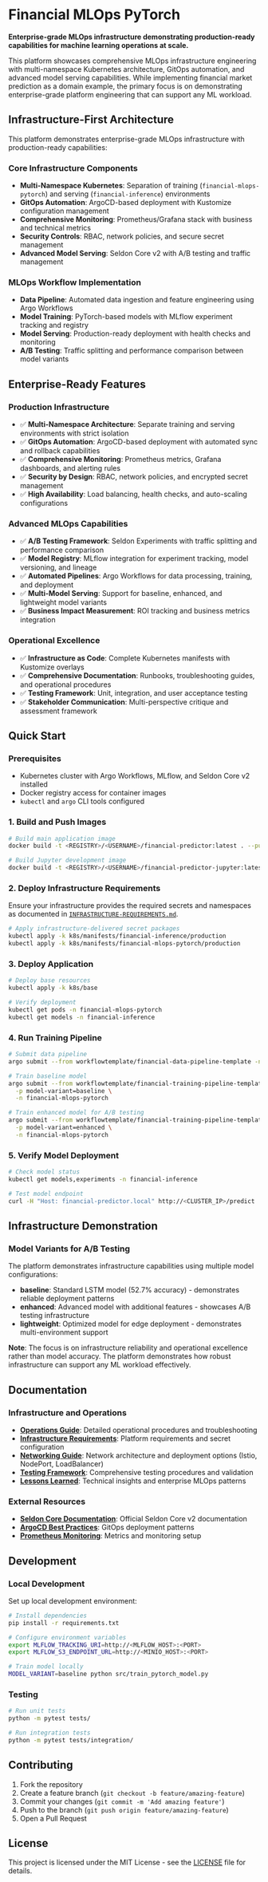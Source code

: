 # Financial MLOps PyTorch

**Enterprise-grade MLOps infrastructure demonstrating production-ready capabilities for machine learning operations at scale.**

This platform showcases comprehensive MLOps infrastructure engineering with multi-namespace Kubernetes architecture, GitOps automation, and advanced model serving capabilities. While implementing financial market prediction as a domain example, the primary focus is on demonstrating enterprise-grade platform engineering that can support any ML workload.

## Infrastructure-First Architecture

This platform demonstrates enterprise-grade MLOps infrastructure with production-ready capabilities:

### **Core Infrastructure Components**
- **Multi-Namespace Kubernetes**: Separation of training (`financial-mlops-pytorch`) and serving (`financial-inference`) environments
- **GitOps Automation**: ArgoCD-based deployment with Kustomize configuration management
- **Comprehensive Monitoring**: Prometheus/Grafana stack with business and technical metrics
- **Security Controls**: RBAC, network policies, and secure secret management
- **Advanced Model Serving**: Seldon Core v2 with A/B testing and traffic management

### **MLOps Workflow Implementation**
- **Data Pipeline**: Automated data ingestion and feature engineering using Argo Workflows
- **Model Training**: PyTorch-based models with MLflow experiment tracking and registry
- **Model Serving**: Production-ready deployment with health checks and monitoring
- **A/B Testing**: Traffic splitting and performance comparison between model variants

## Enterprise-Ready Features

### **Production Infrastructure**
- ✅ **Multi-Namespace Architecture**: Separate training and serving environments with strict isolation
- ✅ **GitOps Automation**: ArgoCD-based deployment with automated sync and rollback capabilities
- ✅ **Comprehensive Monitoring**: Prometheus metrics, Grafana dashboards, and alerting rules
- ✅ **Security by Design**: RBAC, network policies, and encrypted secret management
- ✅ **High Availability**: Load balancing, health checks, and auto-scaling configurations

### **Advanced MLOps Capabilities**
- ✅ **A/B Testing Framework**: Seldon Experiments with traffic splitting and performance comparison
- ✅ **Model Registry**: MLflow integration for experiment tracking, model versioning, and lineage
- ✅ **Automated Pipelines**: Argo Workflows for data processing, training, and deployment
- ✅ **Multi-Model Serving**: Support for baseline, enhanced, and lightweight model variants
- ✅ **Business Impact Measurement**: ROI tracking and business metrics integration

### **Operational Excellence**
- ✅ **Infrastructure as Code**: Complete Kubernetes manifests with Kustomize overlays
- ✅ **Comprehensive Documentation**: Runbooks, troubleshooting guides, and operational procedures
- ✅ **Testing Framework**: Unit, integration, and user acceptance testing
- ✅ **Stakeholder Communication**: Multi-perspective critique and assessment framework

## Quick Start

### Prerequisites

- Kubernetes cluster with Argo Workflows, MLflow, and Seldon Core v2 installed
- Docker registry access for container images
- `kubectl` and `argo` CLI tools configured

### 1. Build and Push Images

```bash
# Build main application image
docker build -t <REGISTRY>/<USERNAME>/financial-predictor:latest . --push

# Build Jupyter development image
docker build -t <REGISTRY>/<USERNAME>/financial-predictor-jupyter:latest -f jupyter/Dockerfile . --push
```

### 2. Deploy Infrastructure Requirements

Ensure your infrastructure provides the required secrets and namespaces as documented in [`INFRASTRUCTURE-REQUIREMENTS.md`](./INFRASTRUCTURE-REQUIREMENTS.md).

```bash
# Apply infrastructure-delivered secret packages
kubectl apply -k k8s/manifests/financial-inference/production
kubectl apply -k k8s/manifests/financial-mlops-pytorch/production
```

### 3. Deploy Application

```bash
# Deploy base resources
kubectl apply -k k8s/base

# Verify deployment
kubectl get pods -n financial-mlops-pytorch
kubectl get models -n financial-inference
```

### 4. Run Training Pipeline

```bash
# Submit data pipeline
argo submit --from workflowtemplate/financial-data-pipeline-template -n financial-mlops-pytorch

# Train baseline model
argo submit --from workflowtemplate/financial-training-pipeline-template \
  -p model-variant=baseline \
  -n financial-mlops-pytorch

# Train enhanced model for A/B testing
argo submit --from workflowtemplate/financial-training-pipeline-template \
  -p model-variant=enhanced \
  -n financial-mlops-pytorch
```

### 5. Verify Model Deployment

```bash
# Check model status
kubectl get models,experiments -n financial-inference

# Test model endpoint
curl -H "Host: financial-predictor.local" http://<CLUSTER_IP>/predict
```

## Infrastructure Demonstration

### **Model Variants for A/B Testing**

The platform demonstrates infrastructure capabilities using multiple model configurations:

- **baseline**: Standard LSTM model (52.7% accuracy) - demonstrates reliable deployment patterns
- **enhanced**: Advanced model with additional features - showcases A/B testing infrastructure
- **lightweight**: Optimized model for edge deployment - demonstrates multi-environment support

**Note**: The focus is on infrastructure reliability and operational excellence rather than model accuracy. The platform demonstrates how robust infrastructure can support any ML workload effectively.

## Documentation

### **Infrastructure and Operations**
- **[Operations Guide](./OPERATIONS.md)**: Detailed operational procedures and troubleshooting
- **[Infrastructure Requirements](./INFRASTRUCTURE-REQUIREMENTS.md)**: Platform requirements and secret configuration  
- **[Networking Guide](./NETWORKING.md)**: Network architecture and deployment options (Istio, NodePort, LoadBalancer)
- **[Testing Framework](./TESTING.md)**: Comprehensive testing procedures and validation
- **[Lessons Learned](./LESSONS-LEARNED.md)**: Technical insights and enterprise MLOps patterns

### **External Resources**
- **[Seldon Core Documentation](https://docs.seldon.ai/seldon-core-2)**: Official Seldon Core v2 documentation
- **[ArgoCD Best Practices](https://argoproj.github.io/argo-cd/best_practices/)**: GitOps deployment patterns
- **[Prometheus Monitoring](https://prometheus.io/docs/introduction/overview/)**: Metrics and monitoring setup

## Development

### Local Development

Set up local development environment:

```bash
# Install dependencies
pip install -r requirements.txt

# Configure environment variables
export MLFLOW_TRACKING_URI=http://<MLFLOW_HOST>:<PORT>
export MLFLOW_S3_ENDPOINT_URL=http://<MINIO_HOST>:<PORT>

# Train model locally
MODEL_VARIANT=baseline python src/train_pytorch_model.py
```

### Testing

```bash
# Run unit tests
python -m pytest tests/

# Run integration tests
python -m pytest tests/integration/
```

## Contributing

1. Fork the repository
2. Create a feature branch (`git checkout -b feature/amazing-feature`)
3. Commit your changes (`git commit -m 'Add amazing feature'`)
4. Push to the branch (`git push origin feature/amazing-feature`)
5. Open a Pull Request

## License

This project is licensed under the MIT License - see the [LICENSE](LICENSE) file for details.